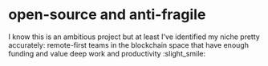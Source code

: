 # open-source and anti-fragile

I know this is an ambitious project but at least I've identified my niche pretty accurately: remote-first teams in the blockchain space that have enough funding and value deep work and productivity :slight_smile:
